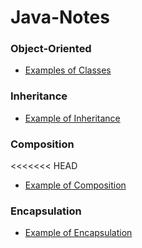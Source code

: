 # Java-Notes

### Object-Oriented
  - [Examples of Classes](https://github.com/Charles2005/Java-Notes/tree/master/ExampleOfClasses)
  
### Inheritance
  - [Example of Inheritance](https://github.com/Charles2005/Java-Notes/tree/master/Inheritance)

### Composition
<<<<<<< HEAD
  - [Example of Composition](https://github.com/Charles2005/Java-Notes/tree/master/Compostion)

### Encapsulation
  - [Example of Encapsulation](https://github.com/Charles2005/Java-Notes/tree/master/Encapsulation)

